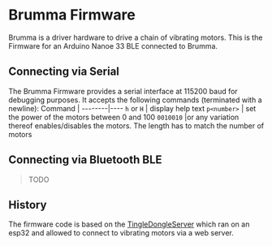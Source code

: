 # Brumma Firmware

Brumma is a driver hardware to drive a chain of vibrating motors. This is the Firmware for an Arduino Nanoe 33 BLE connected to Brumma.

## Connecting via Serial
The Brumma Firmware provides a serial interface at 115200 baud for debugging purposes. It accepts the following commands (terminated with a newline):
Command | 
--------|----
`h` or `H` | display help text
`p<number>` | set the power of the motors between 0 and 100
`0010010` |or any variation thereof enables/disables the motors. The length has to match the number of motors

## Connecting via Bluetooth BLE
> TODO

## History
The firmware code is based on the [TingleDongleServer](https://github.com/ernestum/TingleDongleServer) which ran on an esp32 and allowed to connect to vibrating motors via a web server.